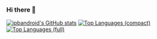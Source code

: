 ### Hi there 👋

<!--
**jpbandroid/jpbandroid** is a ✨ _special_ ✨ repository because its `README.md` (this file) appears on your GitHub profile.
-->
[![jpbandroid's GitHub stats](https://github-readme-stats.vercel.app/api?username=jpbandroid)](https://github.com/jpbandroid/jpbandroid/)
[![Top Languages (compact)](https://github-readme-stats.vercel.app/api/top-langs/?username=jpbandroid&layout=compact)](https://github.com/jpbandroid/jpbandroid/)
[![Top Languages (full)](https://github-readme-stats.vercel.app/api/top-langs/?username=jpbandroid)](https://github.com/jpbandroid/jpbandroid/)
